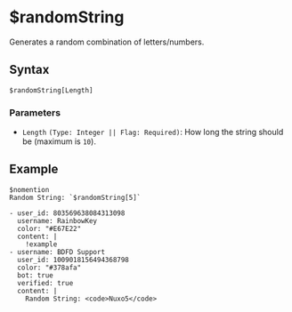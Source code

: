 # $randomString
Generates a random combination of letters/numbers.

## Syntax
```
$randomString[Length]
```

### Parameters
- `Length` `(Type: Integer || Flag: Required)`: How long the string should be (maximum is `10`).

## Example
```
$nomention
Random String: `$randomString[5]`
```

``` discord yaml
- user_id: 803569638084313098
  username: RainbowKey
  color: "#E67E22"
  content: |
    !example
- username: BDFD Support
  user_id: 1009018156494368798
  color: "#378afa"
  bot: true
  verified: true
  content: |
    Random String: <code>Nuxo5</code>
```
